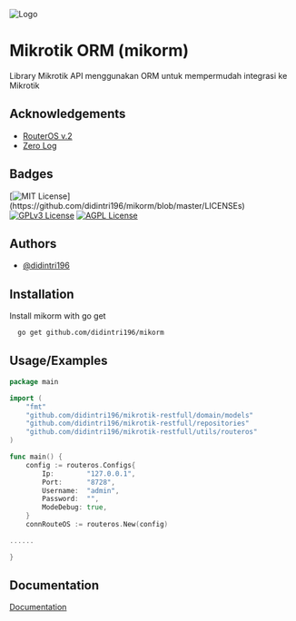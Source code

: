 
![Logo](https://dev-to-uploads.s3.amazonaws.com/uploads/articles/th5xamgrr6se0x5ro4g6.png)


# Mikrotik ORM (mikorm)

Library Mikrotik API menggunakan ORM untuk mempermudah integrasi ke Mikrotik

## Acknowledgements

 - [RouterOS v.2](https://gopkg.in/routeros.v2)
 - [Zero Log](https://github.com/rs/zerolog)


## Badges

[![MIT License](https://img.shields.io/apm/l/atomic-design-ui.svg?)](https://github.com/didintri196/mikorm/blob/master/LICENSEs)
[![GPLv3 License](https://img.shields.io/badge/License-GPL%20v3-yellow.svg)](https://opensource.org/licenses/)
[![AGPL License](https://img.shields.io/badge/license-AGPL-blue.svg)](http://www.gnu.org/licenses/agpl-3.0)


## Authors

- [@didintri196](https://www.github.com/didintri196)


## Installation

Install mikorm with go get

```bash
  go get github.com/didintri196/mikorm
```
    
## Usage/Examples

```go
package main

import (
	"fmt"
	"github.com/didintri196/mikrotik-restfull/domain/models"
	"github.com/didintri196/mikrotik-restfull/repositories"
	"github.com/didintri196/mikrotik-restfull/utils/routeros"
)

func main() {
	config := routeros.Configs{
		Ip:        "127.0.0.1",
		Port:      "8728",
		Username:  "admin",
		Password:  "",
		ModeDebug: true,
	}
	connRouteOS := routeros.New(config)

......

}
```


## Documentation

[Documentation](https://linktodocumentation)

